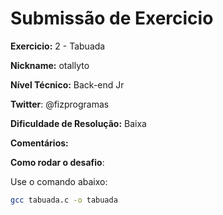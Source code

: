 # Submissão de Exercicio

**Exercicio:** 2 - Tabuada

**Nickname:** otallyto

**Nível Técnico:** Back-end Jr

**Twitter**: @fizprogramas

**Dificuldade de Resolução:** Baixa

**Comentários:**

**Como rodar o desafio**:

Use o comando abaixo:

```bash
gcc tabuada.c -o tabuada
```
